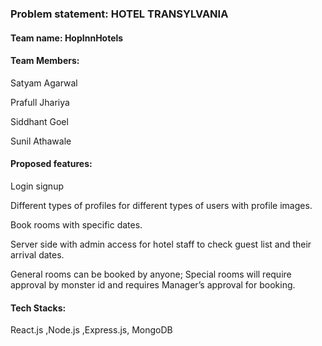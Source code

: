 <h3>Problem statement: HOTEL TRANSYLVANIA</h3>

<h4>Team name:  HopInnHotels </h4>

<h4>Team Members:</h4>

Satyam Agarwal

Prafull Jhariya

Siddhant Goel

Sunil Athawale

<h4>Proposed features:</h4>

Login signup

Different types of profiles for different types of users with profile images.

Book rooms with specific dates.

Server side with admin access for hotel staff to check guest list and their arrival dates.

General rooms can be booked by anyone; Special rooms will require approval by monster id and requires Manager’s approval for booking.


<h4>Tech Stacks:</h4> React.js ,Node.js ,Express.js, MongoDB
